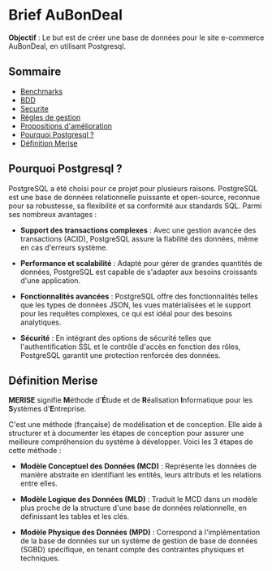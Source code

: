 # Brief AuBonDeal

**Objectif** : Le but est de créer une base de données pour le site e-commerce AuBonDeal, en utilisant Postgresql.

## Sommaire

- [Benchmarks](./doc/benchmarks.md)
- [BDD](./doc/BDD.md)
- [Securite](./doc/securite.md)
- [Règles de gestion](./doc/regles-gestion.md)
- [Propositions d'amélioration](./doc/proposition-amelioration.md)
- [Pourquoi Postgresql ?](#pourquoi-postgresql-)
- [Définition Merise](#definition-merise)

## Pourquoi Postgresql ?

PostgreSQL a été choisi pour ce projet pour plusieurs raisons. PostgreSQL est une base de données relationnelle puissante et open-source, reconnue pour sa robustesse, sa flexibilité et sa conformité aux standards SQL. Parmi ses nombreux avantages :

- **Support des transactions complexes** : Avec une gestion avancée des transactions (ACID), PostgreSQL assure la fiabilité des données, même en cas d'erreurs système.

- **Performance et scalabilité** : Adapté pour gérer de grandes quantités de données, PostgreSQL est capable de s'adapter aux besoins croissants d'une application.

- **Fonctionnalités avancées** : PostgreSQL offre des fonctionnalités telles que les types de données JSON, les vues matérialisées et le support pour les requêtes complexes, ce qui est idéal pour des besoins analytiques.

- **Sécurité** : En intégrant des options de sécurité telles que l'authentification SSL et le contrôle d'accès en fonction des rôles, PostgreSQL garantit une protection renforcée des données.

## Définition Merise

**MERISE** signifie **M**éthode d'**É**tude et de **R**éalisation **I**nformatique pour les **S**ystèmes d'**E**ntreprise.

C'est une méthode (française) de modélisation et de conception. Elle aide à structurer et à documenter les étapes de conception pour assurer une meilleure compréhension du système à développer.
Voici les 3 étapes de cette méthode :
- **Modèle Conceptuel des Données (MCD)** : Représente les données de manière abstraite en identifiant les entités, leurs attributs et les relations entre elles.

- **Modèle Logique des Données (MLD)** : Traduit le MCD dans un modèle plus proche de la structure d'une base de données relationnelle, en définissant les tables et les clés.

- **Modèle Physique des Données (MPD)** : Correspond à l'implémentation de la base de données sur un système de gestion de base de données (SGBD) spécifique, en tenant compte des contraintes physiques et techniques.